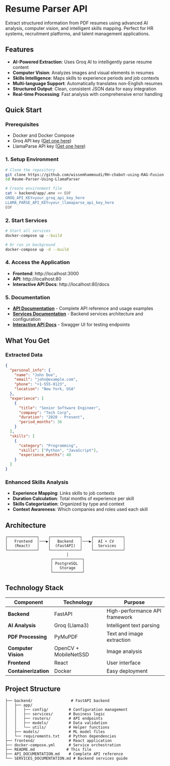 # Resume Parser API

Extract structured information from PDF resumes using advanced AI analysis, computer vision, and intelligent skills mapping. Perfect for HR systems, recruitment platforms, and talent management applications.

##  Features

- **AI-Powered Extraction**: Uses Groq AI to intelligently parse resume content
- **Computer Vision**: Analyzes images and visual elements in resumes
- **Skills Intelligence**: Maps skills to experience periods and job contexts
- **Multi-language Support**: Automatically translates non-English resumes
- **Structured Output**: Clean, consistent JSON data for easy integration
- **Real-time Processing**: Fast analysis with comprehensive error handling

##  Quick Start

### Prerequisites
- Docker and Docker Compose
- Groq API key ([Get one here](https://console.groq.com/))
- LlamaParse API key ([Get one here](https://cloud.llamaindex.ai/))

### 1. Setup Environment
```bash
# Clone the repository
git clone https://github.com/wissemhammoudi/RH-chabot-using-RAG-Fusion
cd Reume-Parser-Using-LlamaParser

# Create environment file
cat > backend/app/.env << EOF
GROQ_API_KEY=your_groq_api_key_here
LLAMA_PARSE_API_KEY=your_llamaparse_api_key_here
EOF
```

### 2. Start Services
```bash
# Start all services
docker-compose up --build

# Or run in background
docker-compose up -d --build
```

### 4. Access the Application
- **Frontend**: http://localhost:3000
- **API**: http://localhost:80
- **Interactive API Docs**: http://localhost:80/docs

### 5. Documentation
- **[API Documentation](./API_DOCUMENTATION.md)** - Complete API reference and usage examples
- **[Services Documentation](./SERVICES_DOCUMENTATION.md)** - Backend services architecture and configuration
- **[Interactive API Docs](http://localhost:80/docs)** - Swagger UI for testing endpoints

##  What You Get

### Extracted Data
```json
{
  "personal_info": {
    "name": "John Doe",
    "email": "john@example.com",
    "phone": "+1-555-0123",
    "location": "New York, USA"
  },
  "experience": [
    {
      "title": "Senior Software Engineer",
      "company": "Tech Corp",
      "duration": "2020 - Present",
      "period_months": 36
    }
  ],
  "skills": [
    {
      "category": "Programming",
      "skills": ["Python", "JavaScript"],
      "experience_months": 48
    }
  ]
}
```

### Enhanced Skills Analysis
- **Experience Mapping**: Links skills to job contexts
- **Duration Calculation**: Total months of experience per skill
- **Skills Categorization**: Organized by type and context
- **Context Awareness**: Which companies and roles used each skill

## Architecture

```
┌─────────────┐    ┌─────────────┐    ┌─────────────┐
│   Frontend  │───▶│   Backend   │───▶│  AI + CV    │
│   (React)   │    │  (FastAPI)  │    │  Services   │
└─────────────┘    └─────────────┘    └─────────────┘
                           │
                    ┌─────────────┐
                    │ PostgreSQL  │
                    │   Storage   │
                    └─────────────┘
```

##  Technology Stack

| Component | Technology | Purpose |
|-----------|------------|---------|
| **Backend** | FastAPI | High-performance API framework |
| **AI Analysis** | Groq (Llama3) | Intelligent text parsing |
| **PDF Processing** | PyMuPDF | Text and image extraction |
| **Computer Vision** | OpenCV + MobileNetSSD | Image analysis |
| **Frontend** | React | User interface |
| **Containerization** | Docker | Easy deployment |

##  Project Structure

```
├── backend/                 # FastAPI backend
│   ├── app/
│   │   ├── config/         # Configuration management
│   │   ├── services/       # Business logic
│   │   ├── routers/        # API endpoints
│   │   ├── models/         # Data validation
│   │   └── utils/          # Helper functions
│   ├── models/             # ML model files
│   └── requirements.txt    # Python dependencies
├── frontend/               # React application
├── docker-compose.yml      # Service orchestration
├── README.md              # This file
├── API_DOCUMENTATION.md    # Complete API reference
└── SERVICES_DOCUMENTATION.md # Backend services guide
```
